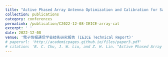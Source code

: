 ```yaml
---
title: "Active Phased Array Antenna Optimization and Calibration for Satellite Applications"
collection: publications
category: conferences
permalink: /publication/C2022-12-08-IEICE-array-cal
excerpt: ' '
date: 2022-12-08
venue: '電子情報通信学会技術研究報告 (IEICE Technical Report)'
# paperurl: 'http://academicpages.github.io/files/paper3.pdf'
# citation: 'B. C. Chu, J. W. Liu, and Z. H. Lin. "Active Phased Array Antenna Optimization and Calibration for Satellite Applications." IEICE Technical Report, 122.312 (SANE2022 62-87), 2022, pp. 50-52.'
---
```

